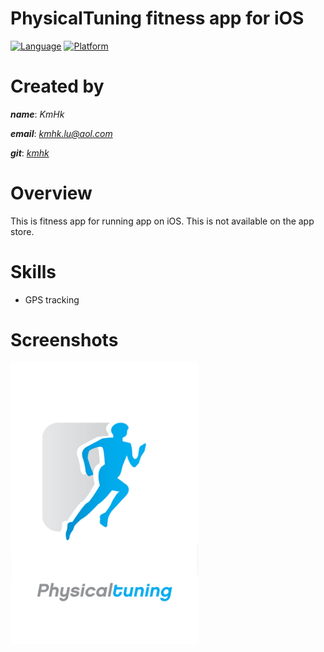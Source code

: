 # PhysicalTuning fitness app for iOS

[![Language](https://img.shields.io/badge/language-Objective--C-yellow.svg?style=flat)]()
[![Platform](https://img.shields.io/badge/platform-iOS-lightgrey.svg?style=flat)]()

# Created by

**_name_**:		_KmHk_

**_email_**:	[_kmhk.lu@aol.com_](mailto:kmhk.lu@aol.com)

**_git_**:		[_kmhk_](https://github.com/kmhk)


# Overview

This is fitness app for running app on iOS.
This is not available on the app store.


# Skills

  - GPS tracking


# Screenshots

<img src="GetFit/Default.png" alt="alt text" width="300">
